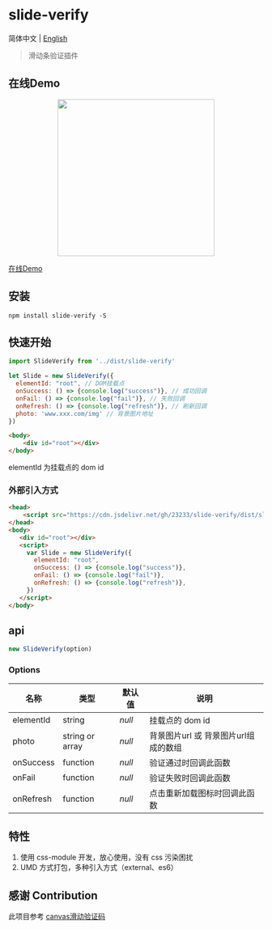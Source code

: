# slide-verify

简体中文 | [English](./README-EN.md)

> 滑动条验证插件

## 在线Demo

<p align="center">
  <a href="https://blog.duandiwang.com/slide-verify/">
    <img width="310" src="https://blog.duandiwang.com/slide-verify/public/slide-verify-exmaple-01.png">
  </a>
</p>

[在线Demo](https://blog.duandiwang.com/slide-verify/)

## 安装
```shell
npm install slide-verify -S
```

## 快速开始
```js
import SlideVerify from '../dist/slide-verify'

let Slide = new SlideVerify({
  elementId: "root", // DOM挂载点
  onSuccess: () => {console.log("success")}, // 成功回调
  onFail: () => {console.log("fail")}, // 失败回调
  onRefresh: () => {console.log("refresh")}, // 刷新回调
  photo: 'www.xxx.com/img' // 背景图片地址
})
```
```html
<body>
    <div id="root"></div>
</body>
```
elementId 为挂载点的 dom id

### 外部引入方式

```html
<head>
    <script src="https://cdn.jsdelivr.net/gh/23233/slide-verify/dist/slide-verify.js"></script>
</head>
<body>
   <div id="root"></div>
   <script>
     var Slide = new SlideVerify({
       elementId: "root",
       onSuccess: () => {console.log("success")},
       onFail: () => {console.log("fail")},
       onRefresh: () => {console.log("refresh")},
     })
   </script>
</body>
```

## api

```js
new SlideVerify(option)
```

### Options

名称 | 类型 | 默认值 | 说明 |
---|---|---|---
elementId | string | *null* | 挂载点的 dom id
photo | string or array | *null* | 背景图片url 或 背景图片url组成的数组
onSuccess | function | *null* | 验证通过时回调此函数
onFail | function | *null* | 验证失败时回调此函数
onRefresh | function | *null* | 点击重新加载图标时回调此函数

## 特性

1. 使用 css-module 开发，放心使用，没有 css 污染困扰
2. UMD 方式打包，多种引入方式（external、es6）

## 感谢 Contribution

此项目参考 [canvas滑动验证码](https://github.com/yeild/jigsaw)





